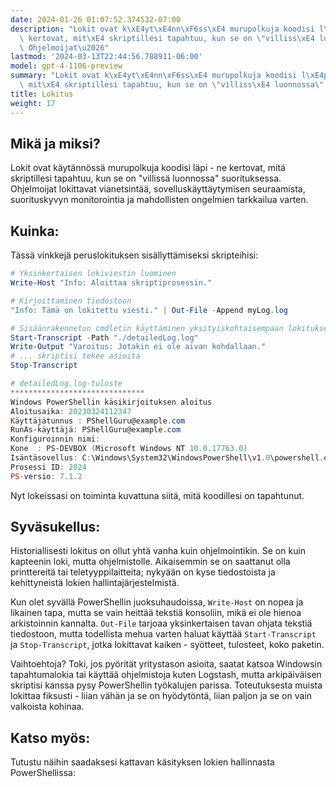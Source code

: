 ```yaml
---
date: 2024-01-26 01:07:52.374532-07:00
description: "Lokit ovat k\xE4yt\xE4nn\xF6ss\xE4 murupolkuja koodisi l\xE4pi - ne\
  \ kertovat, mit\xE4 skriptillesi tapahtuu, kun se on \"villiss\xE4 luonnossa\" suorituksessa.\
  \ Ohjelmoijat\u2026"
lastmod: '2024-03-13T22:44:56.788911-06:00'
model: gpt-4-1106-preview
summary: "Lokit ovat k\xE4yt\xE4nn\xF6ss\xE4 murupolkuja koodisi l\xE4pi - ne kertovat,\
  \ mit\xE4 skriptillesi tapahtuu, kun se on \"villiss\xE4 luonnossa\" suorituksessa."
title: Lokitus
weight: 17
---
```


## Mikä ja miksi?
Lokit ovat käytännössä murupolkuja koodisi läpi - ne kertovat, mitä skriptillesi tapahtuu, kun se on "villissä luonnossa" suorituksessa. Ohjelmoijat lokittavat vianetsintää, sovelluskäyttäytymisen seuraamista, suorituskyvyn monitorointia ja mahdollisten ongelmien tarkkailua varten.

## Kuinka:
Tässä vinkkejä peruslokituksen sisällyttämiseksi skripteihisi:

```PowerShell
# Yksinkertaisen lokiviestin luominen
Write-Host "Info: Aloittaa skriptiprosessin."

# Kirjoittaminen tiedostoon
"Info: Tämä on lokitettu viesti." | Out-File -Append myLog.log

# Sisäänrakennetun cmdletin käyttäminen yksityiskohtaisempaan lokitukseen
Start-Transcript -Path "./detailedLog.log"
Write-Output "Varoitus: Jotakin ei ole aivan kohdallaan."
# ... skriptisi tekee asioita
Stop-Transcript

# detailedLog.log-tuloste
******************************
Windows PowerShellin käsikirjoituksen aloitus
Aloitusaika: 20230324112347
Käyttäjätunnus : PShellGuru@example.com
RunAs-käyttäjä: PShellGuru@example.com
Konfiguroinnin nimi: 
Kone  : PS-DEVBOX (Microsoft Windows NT 10.0.17763.0)
Isäntäsovellus: C:\Windows\System32\WindowsPowerShell\v1.0\powershell.exe
Prosessi ID: 2024
PS-versio: 7.1.2
```

Nyt lokeissasi on toiminta kuvattuna siitä, mitä koodillesi on tapahtunut.

## Syväsukellus:
Historiallisesti lokitus on ollut yhtä vanha kuin ohjelmointikin. Se on kuin kapteenin loki, mutta ohjelmistolle. Aikaisemmin se on saattanut olla printtereitä tai teletyyppilaitteita; nykyään on kyse tiedostoista ja kehittyneistä lokien hallintajärjestelmistä.

Kun olet syvällä PowerShellin juoksuhaudoissa, `Write-Host` on nopea ja likainen tapa, mutta se vain heittää tekstiä konsoliin, mikä ei ole hienoa arkistoinnin kannalta. `Out-File` tarjoaa yksinkertaisen tavan ohjata tekstiä tiedostoon, mutta todellista mehua varten haluat käyttää `Start-Transcript` ja `Stop-Transcript`, jotka lokittavat kaiken - syötteet, tulosteet, koko paketin.

Vaihtoehtoja? Toki, jos pyörität yritystason asioita, saatat katsoa Windowsin tapahtumalokia tai käyttää ohjelmistoja kuten Logstash, mutta arkipäiväisen skriptisi kanssa pysy PowerShellin työkalujen parissa. Toteutuksesta muista lokittaa fiksusti - liian vähän ja se on hyödytöntä, liian paljon ja se on vain valkoista kohinaa.

## Katso myös:
Tutustu näihin saadaksesi kattavan käsityksen lokien hallinnasta PowerShellissa:
